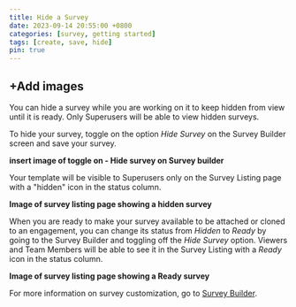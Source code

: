 ```yaml
---
title: Hide a Survey
date: 2023-09-14 20:55:00 +0800
categories: [survey, getting started]
tags: [create, save, hide]
pin: true
---
```


## +Add images

You can hide a survey while you are working on it to keep hidden from view until it is ready. Only Superusers will be able to view hidden surveys.

To hide your survey, toggle on the option *Hide Survey* on the Survey Builder screen and save your survey.
   
**insert image of toggle on - Hide survey on Survey builder**

Your template will be visible to Superusers only on the Survey Listing page with a "hidden" icon in the status column. 

**Image of survey listing page showing a hidden survey**

When you are ready to make your survey available to be attached or cloned to an engagement, you can change its status from *Hidden* to *Ready* by going to the Survey Builder and toggling off the *Hide Survey* option. Viewers and Team Members will be able to see it in the Survey Listing with a *Ready* icon in the status column. 

**Image of survey listing page showing a Ready survey**

For more information on survey customization, go to [Survey Builder](/met-guide/posts/survey-builder/).
